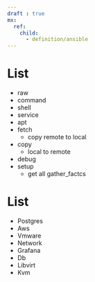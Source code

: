 ```yaml
---
draft : true
mx:  
  ref:
    child:
      - definition/ansible
---
```


# List
- raw
- command
- shell
- service
- apt
- fetch
  - copy remote to local
- copy
  - local to remote
- debug
- setup
  - get all gather_factcs


# List
- Postgres
- Aws
- Vmware
- Network
- Grafana
- Db
- Libvirt
- Kvm  
